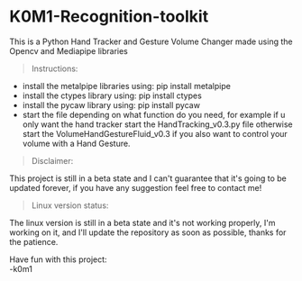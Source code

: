# K0M1-Recognition-toolkit
 This is a Python Hand Tracker and Gesture Volume Changer made using the Opencv and Mediapipe libraries

> Instructions:
- install the metalpipe libraries using: pip install metalpipe
- install the ctypes library using: pip install ctypes
- install the pycaw library using: pip install pycaw
- start the file depending on what function do you need, for example if u only want the hand tracker start the HandTracking_v0.3.py file otherwise start the VolumeHandGestureFluid_v0.3 if you also want to control your volume with a Hand Gesture.

> Disclaimer:

This project is still in a beta state and I can't guarantee that it's going to be updated forever, if you have any suggestion feel free to contact me!


> Linux version status:

The linux version is still in a beta state and it's not working properly, I'm working on it, and I'll update the repository as soon as possible, thanks for the patience.

Have fun with this project: <br>
-k0m1
